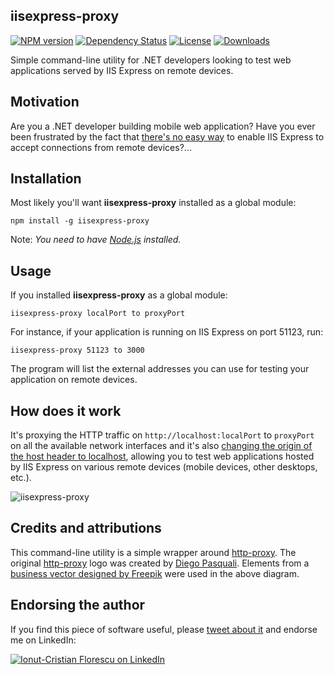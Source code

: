 ## iisexpress-proxy
[![NPM version][npm-image]][npm-url]
[![Dependency Status][david-image]][david-url]
[![License][license-image]][license-url]
[![Downloads][downloads-image]][downloads-url]

Simple command-line utility for .NET developers looking to test web applications served by IIS Express on remote devices.

## Motivation
Are you a .NET developer building mobile web application?
Have you ever been frustrated by the fact that [there's no easy way](https://www.google.com/search?q=iis+express+remote+access) to enable IIS Express to accept connections from remote devices?...

## Installation
Most likely you'll want **iisexpress-proxy** installed as a global module:

    npm install -g iisexpress-proxy

Note: *You need to have [Node.js](https://nodejs.org/) installed.*

## Usage
If you installed **iisexpress-proxy** as a global module:

    iisexpress-proxy localPort to proxyPort

For instance, if your application is running on IIS Express on port 51123, run:

    iisexpress-proxy 51123 to 3000

The program will list the external addresses you can use for testing your application on remote devices.

## How does it work
It's proxying the HTTP traffic on `http://localhost:localPort` to `proxyPort` on all the available network interfaces and it's also [changing the origin of the host header to localhost](https://github.com/nodejitsu/node-http-proxy/blob/master/lib/http-proxy.js#L43), allowing you to test web applications hosted by IIS Express on various remote devices (mobile devices, other desktops, etc.).

![iisexpress-proxy](https://raw.github.com/icflorescu/iisexpress-proxy/master/diagram.jpg)

## Credits and attributions
This command-line utility is a simple wrapper around [http-proxy](https://github.com/nodejitsu/node-http-proxy).
The original [http-proxy](https://github.com/nodejitsu/node-http-proxy) logo was created by [Diego Pasquali](http://dribbble.com/diegopq). Elements from a [business vector designed by Freepik](http://www.freepik.com/free-photos-vectors/business) were used in the above diagram.

## Endorsing the author
If you find this piece of software useful, please [tweet about it](http://twitter.com/share?text=Checkout%20iisexpress-proxy%20-%20the%20simple%20way%20to%20access%20your%20IIS%20Express%20applications%20from%20remote%20devices!&url=https%3A%2F%2Fgithub.com%2Ficflorescu%2Fiisexpress-proxy&hashtags=iisexpress%2Cremote%2Cvisualstudio%2Cnode.js%2Cjavascript&via=icflorescu) and endorse me on LinkedIn:

[![Ionut-Cristian Florescu on LinkedIn](https://static.licdn.com/scds/common/u/img/webpromo/btn_viewmy_160x25.png)](https://www.linkedin.com/in/icflorescu)

[npm-image]: https://img.shields.io/npm/v/iisexpress-proxy.svg?style=flat-square
[npm-url]: https://npmjs.org/package/iisexpress-proxy
[david-image]: http://img.shields.io/david/icflorescu/iisexpress-proxy.svg?style=flat-square
[david-url]: https://david-dm.org/icflorescu/iisexpress-proxy
[license-image]: http://img.shields.io/npm/l/iisexpress-proxy.svg?style=flat-square
[license-url]: LICENSE
[downloads-image]: http://img.shields.io/npm/dm/iisexpress-proxy.svg?style=flat-square
[downloads-url]: https://npmjs.org/package/iisexpress-proxy
